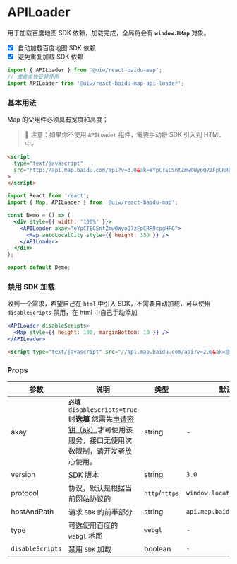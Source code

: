 APILoader
===

用于加载百度地图 SDK 依赖，加载完成，全局将会有 **`window.BMap`** 对象。

- [x] 自动加载百度地图 SDK 依赖
- [x] 避免重复加载 SDK 依赖

```jsx
import { APILoader } from '@uiw/react-baidu-map';
// 或者单独安装使用
import APILoader from '@uiw/react-baidu-map-api-loader';
```

### 基本用法

Map 的父组件必须具有宽度和高度；


> 🚧 注意：如果你不使用 `APILoader` 组件，需要手动将 SDK 引入到 HTML 中。
<!--rehype:style=border-left: 8px solid #ffe564;background-color: #ffe56440;padding: 12px 3px;-->

<!--rehype:-->
```html
<script
  type="text/javascript"
  src="http://api.map.baidu.com/api?v=3.0&ak=eYpCTECSntZmw0WyoQ7zFpCRR9cpgHFG&callback=load_bmap_sdk"
>
</script>
```


```jsx mdx:preview
import React from 'react';
import { Map, APILoader } from '@uiw/react-baidu-map';

const Demo = () => (
  <div style={{ width: '100%' }}>
    <APILoader akay="eYpCTECSntZmw0WyoQ7zFpCRR9cpgHFG">
      <Map autoLocalCity style={{ height: 350 }} />
    </APILoader>
  </div>
);

export default Demo;
```

### 禁用 SDK 加载

收到一个需求，希望自己在 `html` 中引入 SDK，不需要自动加载，可以使用 `disableScripts` 禁用，在 html 中自己手动添加

```jsx
<APILoader disableScripts>
  <Map style={{ height: 100, marginBottom: 10 }} />
</APILoader>
```

```html
<script type="text/javascript" src="//api.map.baidu.com/api?v=2.0&ak=您的密钥"></script>
```

### Props

| 参数 | 说明 | 类型 | 默认值 |
|--------- |-------- |--------- |-------- |
| akay | **`必填`** `disableScripts=true` 时**选填** 您需先[申请密钥（ak）](http://lbs.baidu.com/apiconsole/key?application=key)才可使用该服务，接口无使用次数限制，请开发者放心使用。 | string | - |
| version | SDK 版本 | string | `3.0` |
| protocol | 协议，默认是根据当前网站协议的 | `http`/`https` | `window.location.protocol` |
| hostAndPath | 请求 `SDK` 的前半部分 | string | `api.map.baidu.com/api` |
| type | 可选使用百度的 `webgl` 地图 | `webgl` | - |
| `disableScripts` | 禁用 `SDK` 加载 | boolean | `-` |